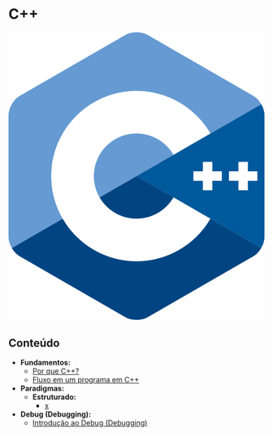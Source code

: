 # C++

![logo](res/cpp-logo.svg)

## Conteúdo

 - **Fundamentos:**
   - [Por que C++?](modules/fundamentals/why-cc.md)
   - [Fluxo em um programa em C++](modules/fundamentals/flow-in-cc-program.md)
 - **Paradigmas:**
   - **Estruturado:**
     - [x](#)
 - **Debug (Debugging):**
   - [Introdução ao Debug (Debugging)](modules/debugging/intro-to-debugging.md)
